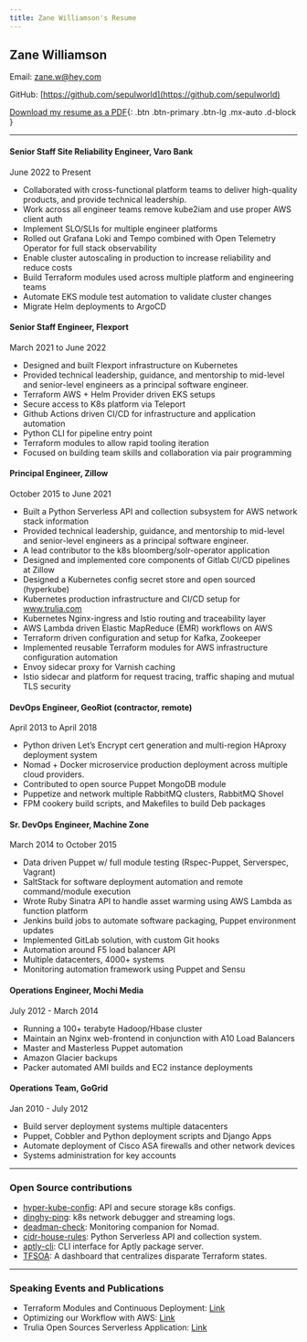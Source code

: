 ```yaml
---
title: Zane Williamson's Resume
---
```


## Zane Williamson

Email: zane.w@hey.com

GitHub: [https://github.com/sepulworld](https://github.com/sepulworld)

[Download my resume as a PDF](/assets/resume.pdf){: .btn .btn-primary .btn-lg .mx-auto .d-block }

---

#### Senior Staff Site Reliability Engineer, Varo Bank

June 2022 to Present

- Collaborated with cross-functional platform teams to deliver high-quality products, and provide technical leadership.
- Work across all engineer teams remove kube2iam and use proper AWS client auth
- Implement SLO/SLIs for multiple engineer platforms
- Rolled out Grafana Loki and Tempo combined with Open Telemetry Operator for full stack observability
- Enable cluster autoscaling in production to increase reliability and reduce costs
- Build Terraform modules used across multiple platform and engineering teams
- Automate EKS module test automation to validate cluster changes
- Migrate Helm deployments to ArgoCD

#### Senior Staff Engineer, Flexport

March 2021 to June 2022

- Designed and built Flexport infrastructure on Kubernetes
- Provided technical leadership, guidance, and mentorship to mid-level and senior-level engineers as a principal software engineer.
- Terraform AWS + Helm Provider driven EKS setups 
- Secure access to K8s platform via Teleport
- Github Actions driven CI/CD for infrastructure and application automation 
- Python CLI for pipeline entry point
- Terraform modules to allow rapid tooling iteration
- Focused on building team skills and collaboration via pair programming

#### Principal Engineer, Zillow

October 2015 to June 2021

- Built a Python Serverless API and collection subsystem for AWS network stack information
- Provided technical leadership, guidance, and mentorship to mid-level and senior-level engineers as a principal software engineer.
- A lead contributor to the k8s bloomberg/solr-operator application
- Designed and implemented core components of Gitlab CI/CD pipelines at Zillow
- Designed a Kubernetes config secret store and open sourced (hyperkube)
- Kubernetes production infrastructure and CI/CD setup for www.trulia.com
- Kubernetes Nginx-ingress and Istio routing and traceability layer
- AWS Lambda driven Elastic MapReduce (EMR) workflows on AWS
- Terraform driven configuration and setup for Kafka, Zookeeper
- Implemented reusable Terraform modules for AWS infrastructure configuration automation
- Envoy sidecar proxy for Varnish caching
- Istio sidecar and platform for request tracing, traffic shaping and mutual TLS security

#### DevOps Engineer, GeoRiot (contractor, remote)

April 2013 to April 2018

- Python driven Let’s Encrypt cert generation and multi-region HAproxy deployment system
- Nomad + Docker microservice production deployment across multiple cloud providers.
- Contributed to open source Puppet MongoDB module
- Puppetize and network multiple RabbitMQ clusters, RabbitMQ Shovel
- FPM cookery build scripts, and Makefiles to build Deb packages

#### Sr. DevOps Engineer, Machine Zone

March 2014 to October 2015

- Data driven Puppet w/ full module testing (Rspec-Puppet, Serverspec, Vagrant) 
- SaltStack for software deployment automation and remote command/module execution
- Wrote Ruby Sinatra API to handle asset warming using AWS Lambda as function platform
- Jenkins build jobs to automate software packaging, Puppet environment updates
- Implemented GitLab solution, with custom Git hooks
- Automation around F5 load balancer API
- Multiple datacenters, 4000+ systems
- Monitoring automation framework using Puppet and Sensu

#### Operations Engineer, Mochi Media

July 2012 - March 2014

- Running a 100+ terabyte Hadoop/Hbase cluster
- Maintain an Nginx web-frontend in conjunction with A10 Load Balancers
- Master and Masterless Puppet automation
- Amazon Glacier backups
- Packer automated AMI builds and EC2 instance deployments

#### Operations Team, GoGrid

Jan 2010 - July 2012

- Build server deployment systems multiple datacenters
- Puppet, Cobbler and Python deployment scripts and Django Apps
- Automate deployment of Cisco ASA firewalls and other network devices
- Systems administration for key accounts

---

### Open Source contributions

- [hyper-kube-config](https://github.com/zillow/hyper-kube-config): API and secure storage k8s configs.
- [dinghy-ping](https://github.com/silvermullet/dinghy-ping): k8s network debugger and streaming logs.
- [deadman-check](https://github.com/sepulworld/deadman-check): Monitoring companion for Nomad.
- [cidr-house-rules](https://github.com/trulia/cidr-house-rules): Python Serverless API and collection system.
- [aptly-cli](https://github.com/sepulworld/aptly_cli): CLI interface for Aptly package server.
- [TFSOA](https://github.com/sepulworld/tfsoa): A dashboard that centralizes disparate Terraform states.

---

### Speaking Events and Publications 

- Terraform Modules and Continuous Deployment: [Link](https://goo.gl/UbNe4O)
- Optimizing our Workflow with AWS: [Link](https://www.trulia.com/blog/tech/optimizing-workflow-with-aws/)
- Trulia Open Sources Serverless Application: [Link](https://www.trulia.com/blog/tech/trulia-open-source/)
